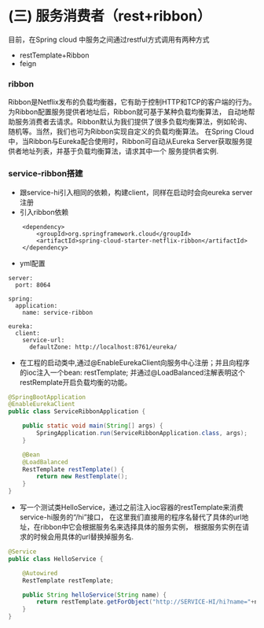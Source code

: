 # (三) 服务消费者（rest+ribbon）

目前，在Spring cloud 中服务之间通过restful方式调用有两种方式
- restTemplate+Ribbon
- feign

### ribbon
Ribbon是Netflix发布的负载均衡器，它有助于控制HTTP和TCP的客户端的行为。为Ribbon配置服务提供者地址后，Ribbon就可基于某种负载均衡算法，
自动地帮助服务消费者去请求。Ribbon默认为我们提供了很多负载均衡算法，例如轮询、随机等。当然，我们也可为Ribbon实现自定义的负载均衡算法。
在Spring Cloud中，当Ribbon与Eureka配合使用时，Ribbon可自动从Eureka Server获取服务提供者地址列表，并基于负载均衡算法，请求其中一个
服务提供者实例.

### service-ribbon搭建

* 跟service-hi引入相同的依赖，构建client，同样在启动时会向eureka server 注册
* 引入ribbon依赖

```
    <dependency>
        <groupId>org.springframework.cloud</groupId>
        <artifactId>spring-cloud-starter-netflix-ribbon</artifactId>
    </dependency>
```

* yml配置

```
server:
  port: 8064

spring:
  application:
    name: service-ribbon

eureka:
  client:
    service-url:
      defaultZone: http://localhost:8761/eureka/
```

* 在工程的启动类中,通过@EnableEurekaClient向服务中心注册；并且向程序的ioc注入一个bean: restTemplate;
并通过@LoadBalanced注解表明这个restRemplate开启负载均衡的功能。

```java
@SpringBootApplication
@EnableEurekaClient
public class ServiceRibbonApplication {

    public static void main(String[] args) {
        SpringApplication.run(ServiceRibbonApplication.class, args);
    }

    @Bean
    @LoadBalanced
    RestTemplate restTemplate() {
        return new RestTemplate();
    }
}
```

* 写一个测试类HelloService，通过之前注入ioc容器的restTemplate来消费service-hi服务的“/hi”接口，
在这里我们直接用的程序名替代了具体的url地址，在ribbon中它会根据服务名来选择具体的服务实例，
根据服务实例在请求的时候会用具体的url替换掉服务名.

```java
@Service
public class HelloService {

    @Autowired
    RestTemplate restTemplate;

    public String helloService(String name) {
        return restTemplate.getForObject("http://SERVICE-HI/hi?name="+name, String.class);
    }
}
```

